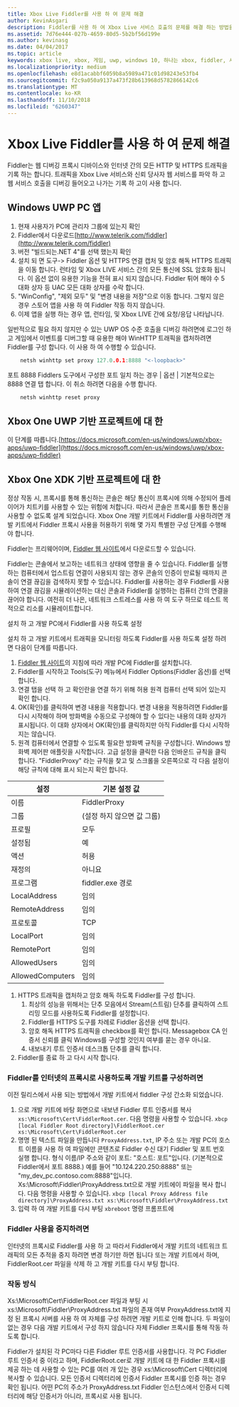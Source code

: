 ```yaml
---
title: Xbox Live Fiddler를 사용 하 여 문제 해결
author: KevinAsgari
description: Fiddler를 사용 하 여 Xbox Live 서비스 호출의 문제를 해결 하는 방법을 알아봅니다.
ms.assetid: 7d76e444-027b-4659-80d5-5b2bf56d199e
ms.author: kevinasg
ms.date: 04/04/2017
ms.topic: article
keywords: xbox live, xbox, 게임, uwp, windows 10, 하나는 xbox, fiddler, 서비스 호출, 문제 해결
ms.localizationpriority: medium
ms.openlocfilehash: e8d1acabbf6059b8a5989a471c01d98243e53fb4
ms.sourcegitcommit: f2c9a050a9137a473f28b613968d5782866142c6
ms.translationtype: MT
ms.contentlocale: ko-KR
ms.lasthandoff: 11/10/2018
ms.locfileid: "6260347"
---
```

# <a name="troubleshooting-xbox-live-using-fiddler"></a>Xbox Live Fiddler를 사용 하 여 문제 해결

Fiddler는 웹 디버깅 프록시 디바이스와 인터넷 간의 모든 HTTP 및 HTTPS 트래픽을 기록 하는 합니다. 트래픽을 Xbox Live 서비스와 신뢰 당사자 웹 서비스를 파악 하 고 웹 서비스 호출을 디버깅 들어오고 나가는 기록 하 고이 사용 합니다.

## <a name="for-windows-uwp-pc-apps"></a>Windows UWP PC 앱

1. 현재 사용자가 PC에 관리자 그룹에 있는지 확인
1. Fiddler에서 다운로드[http://www.telerik.com/fiddler](http://www.telerik.com/fiddler)
1. 버전 "빌드되는.NET 4"를 선택 했는지 확인
1. 설치 되 면 도구-> Fiddler 옵션 및 HTTPS 연결 캡처 및 암호 해독 HTTPS 트래픽을 이동 합니다.  런타임 및 Xbox LIVE 서비스 간의 모든 통신에 SSL 암호화 됩니다.  이 옵션 없이 유용한 기능을 전혀 표시 되지 않습니다.  Fiddler 튀어 해야 수 5 대화 상자 등 UAC 모든 대화 상자를 수락 합니다.
1. "WinConfig", "제외 모두" 및 "변경 내용을 저장"으로 이동 합니다.  그렇지 않은 경우 스토어 앱을 사용 하 여 Fiddler 작동 하지 않습니다.
1. 이제 앱을 실행 하는 경우 앱, 런타임, 및 Xbox LIVE 간에 요청/응답 나타납니다.

일반적으로 필요 하지 않지만 수 있는 UWP OS 수준 호출을 디버깅 하려면에 로그인 하 고 게임에서 이벤트를 디버그할 때 유용한 해야 WinHTTP 트래픽을 캡처하려면 Fiddler를 구성 합니다.
이 사용 하 여 수행할 수 있습니다.
```cpp
    netsh winhttp set proxy 127.0.0.1:8888 "<-loopback>"
```
포트 8888 Fiddlers 도구에서 구성한 포트 일치 하는 경우 | 옵션 | 기본적으로는 8888 연결 탭 합니다.
이 취소 하려면 다음을 수행 합니다.
```cpp
    netsh winhttp reset proxy
```

## <a name="for-xbox-one-uwp-based-projects"></a>Xbox One UWP 기반 프로젝트에 대 한

이 단계를 따릅니다.[https://docs.microsoft.com/en-us/windows/uwp/xbox-apps/uwp-fiddler](https://docs.microsoft.com/en-us/windows/uwp/xbox-apps/uwp-fiddler)

## <a name="for-xbox-one-xdk-based-projects"></a>Xbox One XDK 기반 프로젝트에 대 한

정상 작동 시, 프록시를 통해 통신하는 콘솔은 해당 통신이 프록시에 의해 수정되어 플레이어가 치트키를 사용할 수 있는 위험에 처합니다. 따라서 콘솔은 프록시를 통한 통신을 사용할 수 없도록 설계 되었습니다. Xbox One 개발 키트에서 Fiddler를 사용하려면 개발 키트에서 Fiddler 프록시 사용을 허용하기 위해 몇 가지 특별한 구성 단계를 수행해야 합니다.

Fiddler는 프리웨어이며, [Fiddler 웹 사이트](http://www.telerik.com/fiddler/)에서 다운로드할 수 있습니다.

Fiddler는 콘솔에서 보고하는 네트워크 상태에 영향을 줄 수 있습니다. Fiddler를 실행하는 컴퓨터에서 업스트림 연결이 사용되지 않는 경우 콘솔의 인증이 만료될 때까지 콘솔이 연결 끊김을 검색하지 못할 수 있습니다. Fiddler를 사용하는 경우 Fiddler를 사용하여 연결 끊김을 시뮬레이션하는 대신 콘솔과 Fiddler를 실행하는 컴퓨터 간의 연결을 끊어야 합니다. 여전히 더 나은, 네트워크 스트레스를 사용 하 여 도구 하므로 테스트 목적으로 리소를 시뮬레이트합니다.

설치 하 고 개발 PC에서 Fiddler를 사용 하도록 설정

설치 하 고 개발 키트에서 트래픽을 모니터링 하도록 Fiddler를 사용 하도록 설정 하려면 다음이 단계를 따릅니다.

1. [Fiddler 웹 사이트](http://www.telerik.com/fiddler/)의 지침에 따라 개발 PC에 Fiddler를 설치합니다.
1. Fiddler를 시작하고 Tools(도구) 메뉴에서 Fiddler Options(Fiddler 옵션)를 선택합니다.
1. 연결 탭을 선택 하 고 확인란을 연결 하기 위해 허용 원격 컴퓨터 선택 되어 있는지 확인 합니다.
1. OK(확인)를 클릭하여 변경 내용을 적용합니다. 변경 내용을 적용하려면 Fiddler를 다시 시작해야 하며 방화벽을 수동으로 구성해야 할 수 있다는 내용의 대화 상자가 표시됩니다. 이 대화 상자에서 OK(확인)를 클릭하지만 아직 Fiddler를 다시 시작하지는 않습니다.
1. 원격 컴퓨터에서 연결할 수 있도록 필요한 방화벽 규칙을 구성합니다. Windows 방화벽 제어판 애플릿을 시작합니다. 고급 설정을 클릭한 다음 인바운드 규칙을 클릭합니다. "FiddlerProxy" 라는 규칙을 찾고 및 스크롤을 오른쪽으로 각 다음 설정이 해당 규칙에 대해 표시 되는지 확인 합니다.

| 설정          | 기본 설정 값                |
|------------------|--------------------------------|
| 이름             | FiddlerProxy                   |
| 그룹            | (설정 하지 않으면 값 그룹) |
| 프로필          | 모두                            |
| 설정됨          | 예                            |
| 액션           | 허용                          |
| 재정의         | 아니요                             |
| 프로그램          | fiddler.exe 경로            |
| LocalAddress     | 임의                            |
| RemoteAddress    | 임의                            |
| 프로토콜         | TCP                            |
| LocalPort        | 임의                            |
| RemotePort       | 임의                            |
| AllowedUsers     | 임의                            |
| AllowedComputers | 임의                            |


1. HTTPS 트래픽을 캡처하고 암호 해독 하도록 Fiddler를 구성 합니다.
    1. 최상의 성능을 위해서는 단추 모음에서 Stream(스트림) 단추를 클릭하여 스트리밍 모드를 사용하도록 Fiddler를 설정합니다.
    1. Fiddler를 HTTPS 도구를 차례로 Fiddler 옵션을 선택 합니다.
    1. 암호 해독 HTTPS 트래픽을 checkbox를 확인 합니다. Messagebox CA 인증서 신뢰를 클릭 Windows를 구성할 것인지 여부를 묻는 경우 아니요.
    1. 내보내기 루트 인증서 데스크톱 단추를 클릭 합니다.
1. Fiddler를 종료 하 고 다시 시작 합니다.

### <a name="to-configure-a-dev-kit-to-use-fiddler-as-its-proxy-to-the-internet"></a>Fiddler를 인터넷의 프록시로 사용하도록 개발 키트를 구성하려면
이전 릴리스에서 사용 되는 방법에서 개발 키트에서 fiddler 구성 간소화 되었습니다.

1. 으로 개발 키트에 바탕 화면으로 내보낸 Fiddler 루트 인증서를 복사``` xs:\Microsoft\Cert\FiddlerRoot.cer```.  다음 명령을 사용할 수 있습니다.  ```xbcp [local Fiddler Root directory]\FiddlerRoot.cer xs:\Microsoft\Cert\FiddlerRoot.cer```
1. 명명 된 텍스트 파일을 만듭니다 ```ProxyAddress.txt```, IP 주소 또는 개발 PC의 호스트 이름을 사용 하 여 파일에만 콘텐츠로 Fiddler 수신 대기 Fiddler 및 포트 번호 실행 합니다. 형식 이름/IP 주소와 같이 포트: "호스트: 포트"입니다. (기본적으로 Fiddler에서 포트 8888.) 예를 들어 "10.124.220.250:8888" 또는 "my_dev_pc.contoso.com:8888"입니다. Xs:\Microsoft\Fiddler\ProxyAddress.txt으로 개발 키트에이 파일을 복사 합니다.  다음 명령을 사용할 수 있습니다.  ```xbcp [local Proxy Address file directory]\ProxyAddress.txt xs:\Microsoft\Fiddler\ProxyAddress.txt```
1. 입력 하 여 개발 키트를 다시 부팅 ```xbreboot``` 명령 프롬프트에

### <a name="to-stop-using-fiddler"></a>Fiddler 사용을 중지하려면

인터넷의 프록시로 Fiddler를 사용 하 고 따라서 Fiddler에서 개발 키트의 네트워크 트래픽의 모든 추적을 중지 하려면 변경 하기만 하면 됩니다 또는 개발 키트에서 하며, FiddlerRoot.cer 파일을 삭제 하 고 개발 키트를 다시 부팅 합니다.

### <a name="how-it-works"></a>작동 방식

Xs:\Microsoft\Cert\FiddlerRoot.cer 파일과 부팅 시 xs:\Microsoft\Fiddler\ProxyAddress.txt 파일의 존재 여부 ProxyAddress.txt에 지정 된 프록시 서버를 사용 하 여 자체를 구성 하려면 개발 키트로 인해 합니다. 두 파일이 없는 경우 다음 개발 키트에서 구성 하지 않습니다 자체 Fiddler 프록시를 통해 작동 하도록 합니다.

Fiddler가 설치된 각 PC마다 다른 Fiddler 루트 인증서를 사용합니다. 각 PC Fiddler 루트 인증서 중 이라고 하며, FiddlerRoot.cer로 개발 키트에 대 한 Fiddler 프록시를 제공 하는 데 사용할 수 있는 PC를 여러 개 있는 경우 xs:\Microsoft\Cert 디렉터리에 복사할 수 있습니다. 모든 인증서 디렉터리에 인증서 Fiddler 프록시를 인증 하는 경우 확인 됩니다. 어떤 PC의 주소가 ProxyAddress.txt Fiddler 인스턴스에서 인증서 디렉터리에 해당 인증서가 아니라, 프록시로 사용 됩니다.
